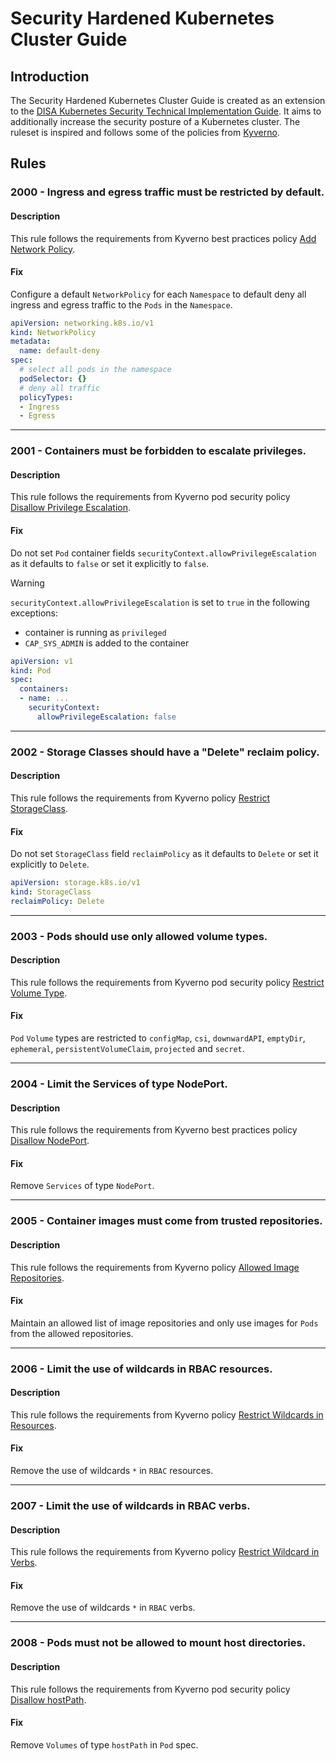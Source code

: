 # Security Hardened Kubernetes Cluster Guide

## Introduction

The Security Hardened Kubernetes Cluster Guide is created as an extension to the [DISA Kubernetes Security Technical Implementation Guide](../disa-k8s-stig/ruleset.md).
It aims to additionally increase the security posture of a Kubernetes cluster.
The ruleset is inspired and follows some of the policies from [Kyverno](https://release-1-12-0.kyverno.io/policies/).

## Rules

### 2000 - Ingress and egress traffic must be restricted by default.

#### Description
This rule follows the requirements from Kyverno best practices policy [Add Network Policy](https://release-1-12-0.kyverno.io/policies/best-practices/add-network-policy/add-network-policy/).

#### Fix
Configure a default `NetworkPolicy` for each `Namespace` to default deny all ingress and egress traffic to the `Pods` in the `Namespace`.

``` yaml
apiVersion: networking.k8s.io/v1
kind: NetworkPolicy
metadata:
  name: default-deny
spec:
  # select all pods in the namespace
  podSelector: {}
  # deny all traffic
  policyTypes:
  - Ingress
  - Egress
```
---

### 2001 - Containers must be forbidden to escalate privileges.

#### Description
This rule follows the requirements from Kyverno pod security policy [Disallow Privilege Escalation](https://release-1-12-0.kyverno.io/policies/pod-security/restricted/disallow-privilege-escalation/disallow-privilege-escalation/).

#### Fix
Do not set `Pod` container fields `securityContext.allowPrivilegeEscalation` as it defaults to `false` or set it explicitly to `false`.

> [!WARNING]  
> `securityContext.allowPrivilegeEscalation` is set to `true` in the following exceptions:
> - container is running as `privileged`
> - `CAP_SYS_ADMIN` is added to the container

``` yaml
apiVersion: v1
kind: Pod
spec:
  containers:
  - name: ...
    securityContext:
      allowPrivilegeEscalation: false
```
---

### 2002 - Storage Classes should have a "Delete" reclaim policy.

#### Description
This rule follows the requirements from Kyverno policy [Restrict StorageClass](https://release-1-12-0.kyverno.io/policies/other/restrict-storageclass/restrict-storageclass/).

#### Fix
Do not set `StorageClass` field `reclaimPolicy` as it defaults to `Delete` or set it explicitly to `Delete`.

``` yaml
apiVersion: storage.k8s.io/v1
kind: StorageClass
reclaimPolicy: Delete
```
---

### 2003 - Pods should use only allowed volume types.

#### Description
This rule follows the requirements from Kyverno pod security policy [Restrict Volume Type](https://release-1-12-0.kyverno.io/policies/pod-security/restricted/restrict-volume-types/restrict-volume-types/).

#### Fix
`Pod` `Volume` types are restricted to `configMap`, `csi`, `downwardAPI`, `emptyDir`, `ephemeral`, `persistentVolumeClaim`, `projected` and `secret`.

---

### 2004 - Limit the Services of type NodePort.

#### Description
This rule follows the requirements from Kyverno best practices policy [Disallow NodePort](https://release-1-12-0.kyverno.io/policies/best-practices/restrict-node-port/restrict-node-port/).

#### Fix
Remove `Services` of type `NodePort`.

---

### 2005 - Container images must come from trusted repositories.

#### Description
This rule follows the requirements from Kyverno policy [Allowed Image Repositories](https://release-1-12-0.kyverno.io/policies/other/allowed-image-repos/allowed-image-repos/).

#### Fix
Maintain an allowed list of image repositories and only use images for `Pods` from the allowed repositories.

---

### 2006 - Limit the use of wildcards in RBAC resources.

#### Description
This rule follows the requirements from Kyverno policy [Restrict Wildcards in Resources](https://release-1-12-0.kyverno.io/policies/other/restrict-wildcard-resources/restrict-wildcard-resources/).

#### Fix
Remove the use of wildcards `*` in `RBAC` resources.

---

### 2007 - Limit the use of wildcards in RBAC verbs.

#### Description
This rule follows the requirements from Kyverno policy [Restrict Wildcard in Verbs](https://release-1-12-0.kyverno.io/policies/other/restrict-wildcard-verbs/restrict-wildcard-verbs/).

#### Fix
Remove the use of wildcards `*` in `RBAC` verbs.

---

### 2008 - Pods must not be allowed to mount host directories.

#### Description
This rule follows the requirements from Kyverno pod security policy [Disallow hostPath](https://release-1-12-0.kyverno.io/policies/pod-security/baseline/disallow-host-path/disallow-host-path/).

#### Fix
Remove `Volumes` of type `hostPath` in `Pod` spec. 
